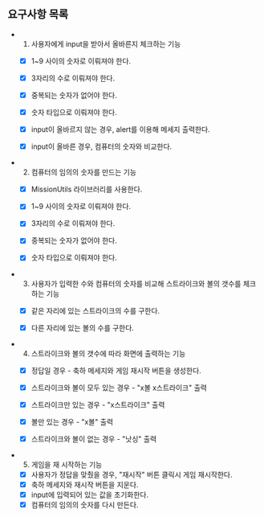 ## 요구사항 목록

- 1. 사용자에게 input을 받아서 올바른지 체크하는 기능 
  - [x] 1~9 사이의 숫자로 이뤄져야 한다.
  - [x] 3자리의 수로 이뤄져야 한다.
  - [x] 중복되는 숫자가 없어야 한다.
  - [x] 숫자 타입으로 이뤄져야 한다.
  - [x] input이 올바르지 않는 경우, alert를 이용해 메세지 출력한다.
  - [x] input이 올바른 경우, 컴퓨터의 숫자와 비교한다.


- 2. 컴퓨터의 임의의 숫자를 만드는 기능
  - [x] MissionUtils 라이브러리를 사용한다.
  - [x] 1~9 사이의 숫자로 이뤄져야 한다.
  - [x] 3자리의 수로 이뤄져야 한다.
  - [x] 중복되는 숫자가 없어야 한다.
  - [x] 숫자 타입으로 이뤄져야 한다.


- 3. 사용자가 입력한 수와 컴퓨터의 숫자를 비교해 스트라이크와 볼의 갯수를 체크하는 기능
  - [x] 같은 자리에 있는 스트라이크의 수를 구한다.
  - [x] 다른 자리에 있는 볼의 수를 구한다.
  

- 4. 스트라이크와 볼의 갯수에 따라 화면에 출력하는 기능
  - [x] 정답일 경우 - 축하 메세지와 게임 재시작 버튼을 생성한다.
  - [x] 스트라이크와 볼이 모두 있는 경우 - "x볼 x스트라이크" 출력
  - [x] 스트라이크만 있는 경우 - "x스트라이크" 출력
  - [x] 볼만 있는 경우 - "x볼" 출력
  - [x] 스트라이크와 볼이 없는 경우 - "낫싱" 출력


- 5. 게임을 재 시작하는 기능
  - [x] 사용자가 정답을 맞췄을 경우, "재시작" 버튼 클릭시 게임 재시작한다. 
  - [x] 축하 메세지와 재시작 버튼을 지운다.
  - [x] input에 입력되어 있는 값을 초기화한다.
  - [x] 컴퓨터의 임의의 숫자를 다시 만든다.